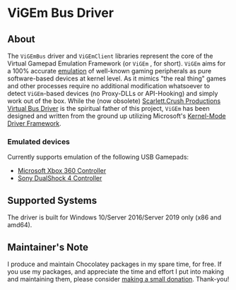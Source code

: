 

# ViGEm Bus Driver

## About

The `ViGEmBus` driver and `ViGEmClient` libraries represent the core of the Virtual Gamepad Emulation Framework (or `ViGEm` , for short). `ViGEm` aims for a 100% accurate [emulation](<https://en.wikipedia.org/wiki/Emulator>) of well-known gaming peripherals as pure software-based devices at kernel level. As it mimics "the real thing" games and other processes require no additional modification whatsoever to detect `ViGEm`-based devices (no Proxy-DLLs or API-Hooking) and simply work out of the box. While the (now obsolete) [Scarlett.Crush Productions Virtual Bus Driver](<https://github.com/nefarius/ScpVBus>) is the spiritual father of this project, `ViGEm` has been designed and written from the ground up utilizing Microsoft's [Kernel-Mode Driver Framework](https://en.wikipedia.org/wiki/Kernel-Mode_Driver_Framework).

### Emulated devices

Currently supports emulation of the following USB Gamepads:

- [Microsoft Xbox 360 Controller](https://en.wikipedia.org/wiki/Xbox_360_controller)
- [Sony DualShock 4 Controller](https://en.wikipedia.org/wiki/DualShock#DualShock_4)

## Supported Systems

The driver is built for Windows 10/Server 2016/Server 2019 only (x86 and amd64).

## Maintainer's Note

I produce and maintain Chocolatey packages in my spare time, for free. If you use my packages, and appreciate the time and effort I put into making and maintaining them, please consider [making a small donation](https://www.buymeacoffee.com/jtcmedia). Thank-you!
